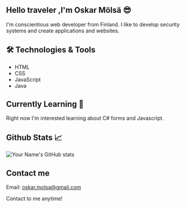 ## Hello traveler ,I'm Oskar Mölsä 😎

I'm conscientious web developer from Finland. I like to develop security systems and create applications and websites.

## 🛠️ Technologies & Tools

- HTML
- CSS
- JavaScript
- Java

## Currently Learning 📖

  Right now I'm interested learning about C# forms and Javascript.

## Github Stats 📈
![Your Name's GitHub stats](https://github-readme-stats.vercel.app/api?username=Oskar879&show_icons=true&theme=radical)

## Contact me
Email: oskar.molsa@gmail.com

Contact to me anytime!
<!--
**Oskar879/Oskar879** is a ✨ _special_ ✨ repository because its `README.md` (this file) appears on your GitHub profile.

Here are some ideas to get you started:

- 🔭 I’m currently working on ...
- 🌱 I’m currently learning ...
- 👯 I’m looking to collaborate on ...
- 🤔 I’m looking for help with ...
- 💬 Ask me about ...
- 📫 How to reach me: ...
- 😄 Pronouns: ...
- ⚡ Fun fact: ...
-->
